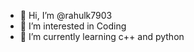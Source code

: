 - 👋 Hi, I’m @rahulk7903
- 👀 I’m interested in Coding
- 🌱 I’m currently learning c++ and python


<!---
rahulk7903/rahulk7903 is a ✨ special ✨ repository because its `README.md` (this file) appears on your GitHub profile.
You can click the Preview link to take a look at your changes.
--->
